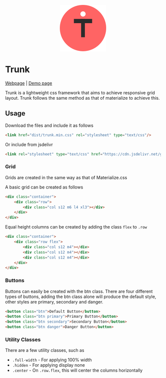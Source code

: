 <p align="center">
  <img src="trunk.png" alt="logo"/>
</p>

# Trunk

[Webpage](http://akzhy.com/shelf/trunk) | [Demo page](http://trunk.akzhy.com/)

Trunk is a lightweight css framework that aims to achieve responsive grid layout. Trunk follows the same method as that of materialize to achieve this.

## Usage

Download the files and include it as follows
```html
<link href="dist/trunk.min.css" rel="stylesheet" type="text/css"/>
```

Or include from jsdelivr
```html
<link rel="stylesheet" type="text/css" href="https://cdn.jsdelivr.net/gh/akzhy/trunk/dist/trunk.min.css"/>
```

### Grid

Grids are created in the same way as that of Materialize.css

A basic grid can be created as follows

```html
<div class="container">
    <div class="row">
        <div class="col s12 m6 l4 xl3"></div>
    </div>
</div>
```

Equal height columns can be created by adding the class `flex` to `.row`
```html
<div class="container">
    <div class="row flex">
        <div class="col s12 m4"></div>
        <div class="col s12 m4"></div>
        <div class="col s12 m4"></div>
    </div>
</div>
```

### Buttons

Buttons can easily be created with the btn class. There are four different types of buttons, adding the btn class alone will produce the default style, other styles are primary, secondary and danger.

```html
<button class="btn">Default Button</button>
<button class="btn primary">Primary Button</button>
<button class="btn secondary">Secondary Button</button>
<button class="btn danger">Danger Button</button>
```

### Utility Classes

There are a few utility classes, such as

 * `.full-width` - For applying 100% width
 * `.hidden` - For applying display none
 * `.center` - On `.row.flex`, this will center the columns horizontally

